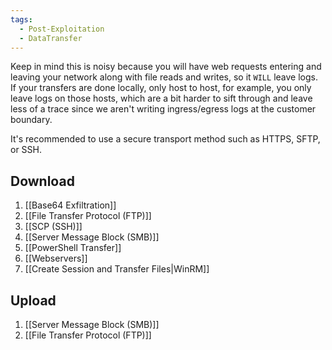 ```yaml
---
tags:
  - Post-Exploitation
  - DataTransfer
---
```


Keep in mind this is noisy because you will have web requests entering and leaving your network along with file reads and writes, so it `WILL` leave logs. If your transfers are done locally, only host to host, for example, you only leave logs on those hosts, which are a bit harder to sift through and leave less of a trace since we aren't writing ingress/egress logs at the customer boundary.

It's recommended to use a secure transport method such as HTTPS, SFTP, or SSH.

## Download

1. [[Base64 Exfiltration]]
2. [[File Transfer Protocol (FTP)]]
3. [[SCP (SSH)]]
4. [[Server Message Block (SMB)]]
5. [[PowerShell Transfer]]
6. [[Webservers]]
7. [[Create Session and Transfer Files|WinRM]]
## Upload 

1. [[Server Message Block (SMB)]]
2. [[File Transfer Protocol (FTP)]]
